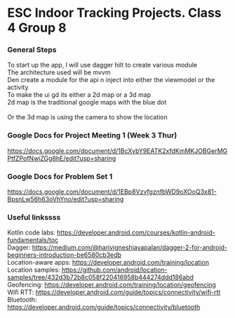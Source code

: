 # ESC Indoor Tracking Projects. Class 4 Group 8
### General Steps
To start up the app, I will use dagger hilt to create various module<br>
The architecture used will be mvvm<br>
Den create a module for the api n inject into either the viewmodel or the activity<br>
To make the ui gd its either a 2d map or a 3d map<br>
2d map is the traditional google maps with the blue dot<br>  
Or the 3d map is using the camera to show the location

### Google Docs for Project Meeting 1 (Week 3 Thur)
https://docs.google.com/document/d/1BcXvbY9EATK2xfdKmMKJOBGerMGPtfZPofNwiZGg8hE/edit?usp=sharing  

### Google Docs for Problem Set 1
https://docs.google.com/document/d/1EBp8VzvfgznfbWD9oXOoQ3x81-BpsnLw56h63oVhYno/edit?usp=sharing  

### Useful linkssss
Kotlin code labs: https://developer.android.com/courses/kotlin-android-fundamentals/toc  
Dagger: https://medium.com/@harivigneshjayapalan/dagger-2-for-android-beginners-introduction-be6580cb3edb  
Location-aware apps: https://developer.android.com/training/location  
Location samples: https://github.com/android/location-samples/tree/432d3b72b8c058f220416958b444274ddd186abd  
Geofencing: https://developer.android.com/training/location/geofencing  
Wifi RTT: https://developer.android.com/guide/topics/connectivity/wifi-rtt  
Bluetooth: https://developer.android.com/guide/topics/connectivity/bluetooth
